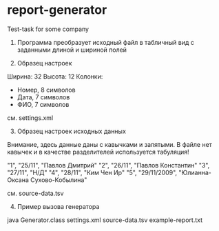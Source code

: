 # report-generator
Test-task for some company

1) Программа преобразует исходный файл в табличный вид с заданными длиной и шириной полей

2) Образец настроек

Ширина: 32
Высота: 12
Колонки:
- Номер, 8 символов
- Дата, 7 символов
- ФИО, 7 символов

см. settings.xml

3) Образец настроек исходных данных

Внимание, здесь данные даны с кавычками и запятыми. В файле нет кавычек и в качестве разделителей используется табуляция!

 "1", "25/11", "Павлов Дмитрий"
 "2", "26/11", "Павлов Константин"
 "3", "27/11", "Н/Д"
 "4", "28/11", "Ким Чен Ир"
 "5", "29/11/2009", "Юлианна-Оксана Сухово-Кобылина"

см. source-data.tsv

4) Пример вызова генератора

java Generator.class settings.xml source-data.tsv example-report.txt
